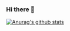 ### Hi there 👋

[![Anurag's github stats](https://github-readme-stats.vercel.app/api?username=CraryPrimitiveMan)](https://github.com/anuraghazra/github-readme-stats)

<!--
**CraryPrimitiveMan/CraryPrimitiveMan** is a ✨ _special_ ✨ repository because its `README.md` (this file) appears on your GitHub profile.

Here are some ideas to get you started:

- 🔭 I’m currently working on ...
- 🌱 I’m currently learning ...
- 👯 I’m looking to collaborate on ...
- 🤔 I’m looking for help with ...
- 💬 Ask me about ...
- 📫 How to reach me: ...
- 😄 Pronouns: ...
- ⚡ Fun fact: ...
-->

